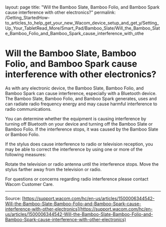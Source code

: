 layout: page
title: "Will the Bamboo Slate, Bamboo Folio, and Bamboo Spark cause interference with other electronics?"
permalink: /Getting_StartedHow-to_articles_to_help_get_your_new_Wacom_device_setup_and_get_y/Setting_Up_Your_TabletRead_More/Smart_Pad/Bamboo_Slate/Will_the_Bamboo_Slate_Bamboo_Folio_and_Bamboo_Spark_cause_interference_with_othe

# Will the Bamboo Slate, Bamboo Folio, and Bamboo Spark cause interference with other electronics?

As with any electronic device, the Bamboo Slate, Bamboo Folio, and Bamboo Spark can cause interference, especially with a Bluetooth device. The Bamboo Slate, Bamboo Folio, and Bamboo Spark generates, uses and can radiate radio frequency energy and may cause harmful interference to radio communications.


You can determine whether the equipment is causing interference by turning off Bluetooth on your device and turning off the Bamboo Slate or Bamboo Folio. If the interference stops, it was caused by the Bamboo Slate or Bamboo Folio.


If the stylus does cause interference to radio or television reception, you may be able to correct the interference by using one or more of the following measures:

Rotate the television or radio antenna until the interference stops.
Move the stylus farther away from the television or radio.



For questions or concerns regarding radio interference please contact Wacom Customer Care.

---
Source: [https://support.wacom.com/hc/en-us/articles/1500006344542-Will-the-Bamboo-Slate-Bamboo-Folio-and-Bamboo-Spark-cause-interference-with-other-electronics](https://support.wacom.com/hc/en-us/articles/1500006344542-Will-the-Bamboo-Slate-Bamboo-Folio-and-Bamboo-Spark-cause-interference-with-other-electronics)
